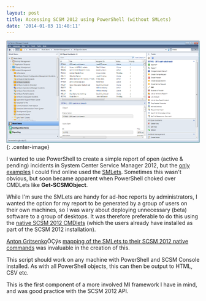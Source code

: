 ```yaml
---
layout: post
title: Accessing SCSM 2012 using PowerShell (without SMLets)
date: '2014-01-03 11:48:11'
---
```



![SCSM2012](/assets/SCSM2012.png){: .center-image}

I wanted to use PowerShell to create a simple report of open (active & pending) incidents in System Center Service Manager 2012, but the [only examples](http://www.systemcentercentral.com/scsm-2012-quicktip-retrieving-the-assigned-user-info-for-a-work-item-via-powershell-scsm-scorch-sysctr/) I could find online used the [SMLets](http://smlets.codeplex.com/). Sometimes this wasn't obvious, but soon became apparent when PowerShell choked over CMDLets like **Get-SCSMObject**.

While I'm sure the SMLets are handy for ad-hoc reports by administrators, I wanted the option for my report to be generated by a group of users on their own machines, so I was wary about deploying unnecessary (beta) software to a group of desktops. It was therefore preferable to do this using the [native SCSM 2012 CMDlets](http://technet.microsoft.com/en-us/library/hh305227(v=sc.20).aspx) (which the users already have installed as part of the SCSM 2012 installation).

[Anton Gritsenko](http://blog.scsmsolutions.com/author/freemanru/)ÔÇÿs [mapping of the SMLets to their SCSM 2012 native commands](http://blog.scsmsolutions.com/2012/02/reference-between-smlets-and-scsm-2012-native-cmdlets/) was invaluable in the creation of this.

<script src="https://gist.github.com/BenNeise/8236374.js"></script>

This script should work on any machine with PowerShell and SCSM Console installed. As with all PowerShell objects, this can then be output to HTML, CSV etc.

This is the first component of a more involved MI framework I have in mind, and was good practice with the SCSM 2012 API.


